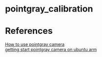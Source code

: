 # pointgray_calibration

# References
[How to use pointgray camera](http://13mzawa2.hateblo.jp/entry/2015/11/13/030939)  
[getting start pointgray camera on ubuntu arm](https://www.flir.com/support-center/iis/machine-vision/application-note/getting-started-with-flycapture-2-and-arm/)
